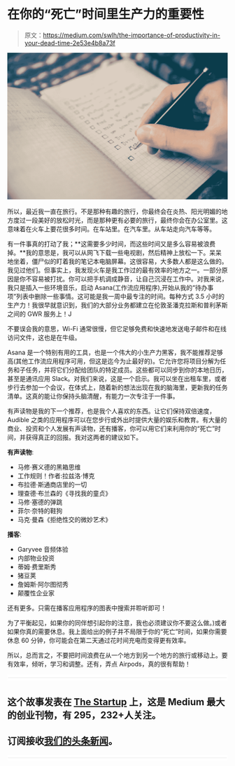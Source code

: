 # 在你的“死亡”时间里生产力的重要性

> 原文：<https://medium.com/swlh/the-importance-of-productivity-in-your-dead-time-2e53e4b8a73f>

![](img/e5e4aaf8e7851ca5ba655bcc9b121cb9.png)

所以，最近我一直在旅行。不是那种有趣的旅行，你最终会在炎热、阳光明媚的地方度过一段美好的放松时光，而是那种更有必要的旅行，最终你会在办公室里。这意味着在火车上要花很多时间。在车站里。在汽车里。从车站走向汽车等等。

有一件事真的打动了我；**这需要多少时间，而这些时间又是多么容易被浪费掉。**我的意思是，我可以从网飞下载一些电视剧，然后精神上放松一下。呆呆地坐着，僵尸似的盯着我的笔记本电脑屏幕。这很容易，大多数人都是这么做的。我见过他们。但事实上，我发现火车是我工作过的最有效率的地方之一。一部分原因是你不容易被打扰。你可以把手机调成静音，让自己沉浸在工作中。对我来说，我只是插入一些环境音乐，启动 Asana(工作流应用程序),开始从我的“待办事项”列表中删除一些事情。这可能是我一周中最专注的时间。每种方式 3.5 小时的生产力！我很早就意识到，我们的大部分业务都建立在伦敦圣潘克拉斯和普利茅斯之间的 GWR 服务上！J

不要误会我的意思，Wi-Fi 通常很慢，但它足够免费和快速地发送电子邮件和在线访问文件，这也是在牛级。

Asana 是一个特别有用的工具，也是一个伟大的小生产力黑客，我不能推荐足够高(其他工作流应用程序可用，但这是迄今为止最好的)。它允许您将项目分解为任务和子任务，并将它们分配给团队的特定成员。这些都可以同步到你的本地日历，甚至是通讯应用 Slack。对我们来说，这是一个启示。我可以坐在出租车里，或者步行去参加一个会议，在体式上，随着新的想法出现在我的脑海里，更新我的任务清单。这真的能让你保持头脑清醒，有能力一次专注于一件事。

有声读物是我的下一个推荐，也是我个人喜欢的东西。让它们保持双倍速度，Audible 之类的应用程序可以在您步行或外出时提供大量的娱乐和教育。有大量的商业、投资和个人发展有声读物，还有播客，你可以用它们来利用你的“死亡”时间，并获得真正的回报。我对这两者的建议如下。

**有声读物**:

*   马修·赛义德的黑箱思维
*   工作规则！作者:拉兹洛·博克
*   布拉德·斯通商店里的一切
*   理查德·布兰森的《寻找我的童贞》
*   马修·塞德的弹跳
*   菲尔·奈特的鞋狗
*   马克·曼森《拒绝性交的微妙艺术》

**播客**:

*   Garyvee 音频体验
*   内部物业投资
*   蒂姆·费里斯秀
*   猪豆荚
*   詹姆斯·阿尔图彻秀
*   颠覆性企业家

还有更多。只需在播客应用程序的图表中搜索并聆听即可！

为了平衡起见，如果你的同伴想引起你的注意，我也必须建议你不要这么做。)或者如果你真的需要休息。我上面给出的例子并不局限于你的“死亡”时间，如果你需要休息 60 分钟，你可能会在第二天通过花时间充电而变得更有效率。

所以，总而言之，不要把时间浪费在从一个地方到另一个地方的旅行或移动上。要有效率，倾听，学习和调整。还有，弄点 Airpods，真的很有帮助！

![](img/731acf26f5d44fdc58d99a6388fe935d.png)

## 这个故事发表在 [The Startup](https://medium.com/swlh) 上，这是 Medium 最大的创业刊物，有 295，232+人关注。

## 订阅接收[我们的头条新闻](http://growthsupply.com/the-startup-newsletter/)。

![](img/731acf26f5d44fdc58d99a6388fe935d.png)